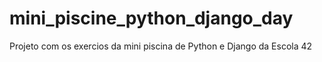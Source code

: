# mini_piscine_python_django_day
Projeto com os exercios da mini piscina de Python e Django da Escola 42
